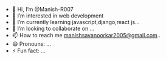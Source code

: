 - 👋 Hi, I’m @Manish-R007
- 👀 I’m interested in web development 
- 🌱 I’m currently learning javascript,django,react js...
- 💞️ I’m looking to collaborate on ...
- 📫 How to reach me manishsavanoorkar2005@gmail.com..
- 😄 Pronouns: ...
- ⚡ Fun fact: ...

<!---
Manish-R007/Manish-R007 is a ✨ special ✨ repository because its `README.md` (this file) appears on your GitHub profile.
You can click the Preview link to take a look at your changes.
--->
